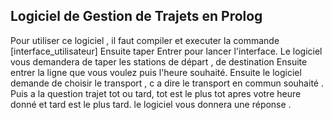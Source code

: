 Logiciel de Gestion de Trajets en Prolog 
-------------------------------------------------
Pour utiliser ce logiciel , il faut compiler et executer la commande [interface_utilisateur]
Ensuite taper Entrer pour lancer l'interface.
Le logiciel vous demandera de taper les stations de départ , de destination 
Ensuite entrer la ligne que vous voulez puis l'heure souhaité.
Ensuite le logiciel demande de choisir le transport , c a dire le transport en commun souhaité .
Puis a la question trajet tot ou tard, tot est le plus tot apres votre heure donné et tard est le plus tard.
le logiciel vous donnera une réponse .
